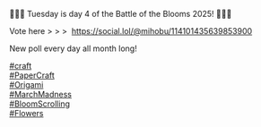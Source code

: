 🌸🌹🌻 Tuesday is day 4 of the Battle of the Blooms 2025! 🌸🌹🌻

Vote here &gt; &gt; &gt; ‪‪ [<span class="invisible">https://</span><span class="ellipsis">social.lol/@mihobu/11410143563</span><span class="invisible">9853900</span>](https://social.lol/@mihobu/114101435639853900)

New poll every day all month long!

[\#<span>craft</span>](https://social.lol/tags/craft)  
[\#<span>PaperCraft</span>](https://social.lol/tags/PaperCraft)  
[\#<span>Origami</span>](https://social.lol/tags/Origami)  
[\#<span>MarchMadness</span>](https://social.lol/tags/MarchMadness)  
[\#<span>BloomScrolling</span>](https://social.lol/tags/BloomScrolling)  
[\#<span>Flowers</span>](https://social.lol/tags/Flowers)